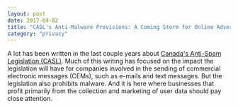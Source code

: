 ```yaml
---
layout: post
date: 2017-04-02
title: "CASL's Anti-Malware Provisions: A Coming Storm for Online Advertisers?"
category: "privacy"
---
```


A lot has been written in the last couple years about [Canada's Anti-Spam Legislation (CASL)](http://laws-lois.justice.gc.ca/eng/acts/E-1.6/FullText.html). Much of this writing has focused on the impact the legislation will have for companies involved in the sending of commercial electronic messages (CEMs), such as e-mails and text messages. But the legislation also prohibits malware. And it is here where businesses that profit primarily from the collection and marketing of user data should pay close attention.
